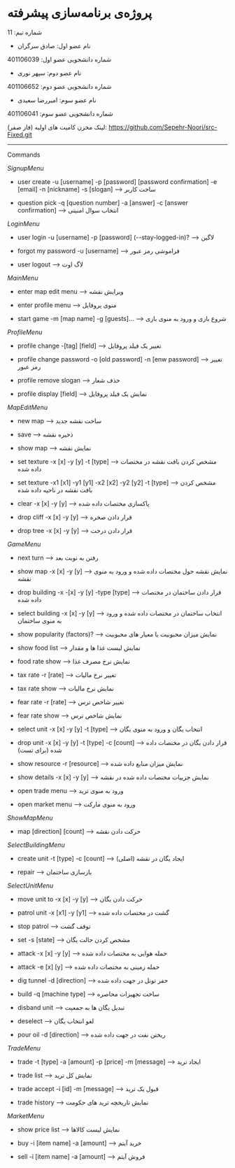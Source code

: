 # پروژه‌ی برنامه‌سازی پیشرفته
شماره تیم: 11

- نام عضو اول: صادق سرگران

شماره دانشجویی عضو اول: 401106039

- نام عضو دوم: سپهر نوری

شماره دانشجویی عضو دوم: 401106652

- نام عضو سوم: امیررضا سعیدی

شماره دانشجویی عضو سوم: 401106041



لینک مخزن کامیت های اولیه (فاز صفر):
https://github.com/Sepehr-Noori/src-Fixed.git

_____
Commands


*SignupMenu*

- user create -u [username] -p [password] [password confirmation] -e [email] -n [nickname] -s [slogan] --> ساخت کاربر

- question pick -q [question number] -a [answer] -c [answer confirmation] --> انتخاب سوال امنیتی

*LoginMenu*

- user login -u [username] -p [password] (--stay-logged-in)? --> لاگین

- forgot my password -u [username] --> فراموشی رمز عبور

- user logout --> لاگ اوت

*MainMenu*

- enter map edit menu --> ویرایش نقشه

- enter profile menu --> منوی پروفایل

- start game -m [map name] -g [guests]... --> شروع بازی و ورود به منوی بازی

*ProfileMenu*

- profile change -[tag] [field] --> تغییر یک فیلد پروفایل

- profile change password -o [old password] -n [enw password] --> تغییر رمز عبور

- profile remove slogan --> حذف شعار

- profile display [field] --> نمایش یک فیلد پروفایل

*MapEditMenu*

- new map --> ساخت نقشه جدید

- save --> ذخیره نقشه

- show map --> نمایش نقشه

- set texture -x [x] -y [y] -t [type] --> مشخص کردن بافت نقشه در مختصات داده شده

- set texture -x1 [x1] -y1 [y1] -x2 [x2] -y2 [y2] -t [type] --> مشخص کردن بافت نقشه در ناحیه داده شده

- clear -x [x] -y [y] --> پاکسازی مختصات داده شده

- drop cliff -x [x] -y [y] --> قرار دادن صخره

- drop tree -x [x] -y [y] --> قرار دادن درخت

*GameMenu*

- next turn --> رفتن به نوبت بعد

- show map -x [x] -y [y] --> نمایش نقشه حول مختصات داده شده و ورود به منوی نقشه

- drop building -x -[x] -y [y] -type [type] --> قرار دادن ساختمان در مختصات داده شده

- select building -x [x] -y [y] --> انتخاب ساختمان در مختصات داده شده و ورود به منوی ساختمان

- show popularity (factors)? --> نمایش میزان محبوبیت یا معیار های محبوبیت

- show food list --> نمایش لیست غذا ها و مقدار

- food rate show --> نمایش نرخ مصرف غذا

- tax rate -r [rate] --> تغییر نرخ مالیات

- tax rate show --> نمایش نرخ مالیات

- fear rate -r [rate] --> تغییر شاخص ترس

- fear rate show --> نمایش شاخص ترس

- select unit -x [x] -y [y] -t [type] --> انتخاب یگان و ورود به منوی یگان

- drop unit -x [x] -y [y] -t [type] -c [count] --> قرار دادن یگان در مختصات داده شده (برای تست)

- show resource -r [resource] --> نمایش میزان منابع داده شده

- show details -x [x] -y [y] --> نمایش جزییات مختصات داده شده در نقشه

- open trade menu --> ورود به منوی ترید

- open market menu --> ورود به منوی مارکت

*ShowMapMenu*

- map [direction] [count] --> حرکت دادن نقشه

*SelectBuildingMenu*

- create unit -t [type] -c [count] --> ایجاد یگان در نقشه (اصلی)

- repair --> بازسازی ساختمان

*SelectUnitMenu*

- move unit to -x [x] -y [y] --> حرکت دادن یگان

- patrol unit -x [x1] -y [y1] --> گشت در مختصات داده شده

- stop patrol --> توقف گشت

- set -s [state] --> مشخص کردن حالت یگان

- attack -x [x] -y [y] --> حمله هوایی به مختصات داده شده

- attack -e [x] [y] --> حمله زمینی به مختصات داده شده

- dig tunnel -d [direction] --> حفر تونل در جهت داده شده

- build -q [machine type] --> ساخت تجهیزات محاصره

- disband unit --> تبدیل یگان ها به جمعیت

- deselect --> لغو انتخاب یگان

- pour oil -d [direction] --> ریختن نفت در جهت داده شده

*TradeMenu*

- trade -t [type] -a [amount] -p [price] -m [message] --> ایجاد ترید

- trade list --> نمایش کل ترید

- trade accept -i [id] -m [message] --> قبول یک ترید

- trade history --> نمایش تاریخچه ترید های حکومت

*MarketMenu*

- show price list --> نمایش لیست کالاها

- buy -i [item name] -a [amount] --> خرید آیتم

- sell -i [item name] -a [amount] --> فروش آیتم







